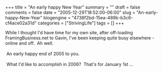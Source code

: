 +++
title = "An early happy New Year"
summary = ""
draft = false
comments = false
date = "2005-12-29T18:52:00-06:00"
slug = "An-early-happy-New-Year"
blogengine = "4738f2bd-15ea-489b-b3c6-cf4ace02a31d"
categories = ["StrivingLife"]
tags = []
+++

While I thought I&#39;d have time for my own site, after off-loading FramingBusiness.net to Gavin, I&#39;ve been keeping quite busy elsewhere - online and off.&nbsp; Ah well.<!--more--><!--adsense--><br />
<br />
&nbsp;An early happy end of 2005 to you.<br />
<br />
&nbsp;What I&#39;d like to accomplish in 2006?&nbsp; That&#39;s for January 1st ...

